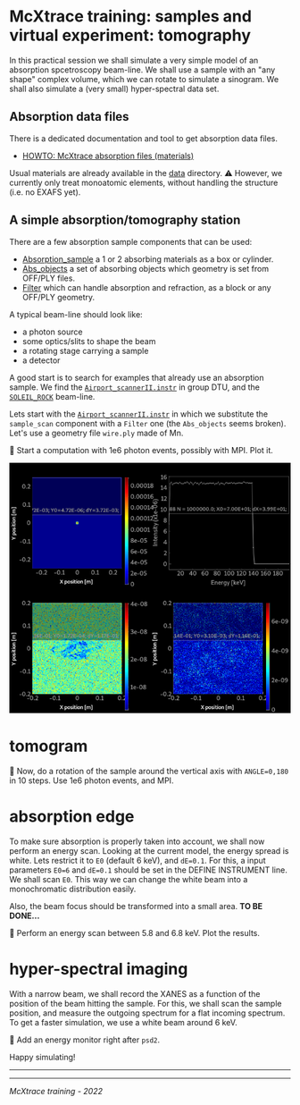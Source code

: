 # McXtrace training: samples and virtual experiment: tomography

In this practical session we shall simulate a very simple model of an absorption spcetroscopy beam-line. We shall use a sample with an "any shape" complex volume, which we can rotate to simulate a sinogram. We shall also simulate a (very small) hyper-spectral data set.

## Absorption data files
There is a dedicated documentation and tool to get absorption data files. 
- [HOWTO: McXtrace absorption files (materials)](https://github.com/McStasMcXtrace/McCode/wiki/HOWTO%3A-McXtrace-absorption-files-%28materials%29)

Usual materials are already available in the [data](http://mcxtrace.org/download/components/3.0/data/) directory.
:warning: However, we currently only treat monoatomic elements, without handling the structure (i.e. no EXAFS yet).

## A simple absorption/tomography station

There are a few absorption sample components that can be used:
- [Absorption_sample](http://www.mcxtrace.org/download/components/3.0/samples/Absorption_sample.html) a 1 or 2 absorbing materials as a box or cylinder.
- [Abs_objects](http://www.mcxtrace.org/download/components/3.0/samples/Abs_objects.html) a set of absorbing objects which geometry is set from OFF/PLY files.
- [Filter](http://www.mcxtrace.org/download/components/3.0/optics/Filter.html) which can handle absorption and refraction, as a block or any OFF/PLY geometry.

A typical beam-line should look like:
- a photon source
- some optics/slits to shape the beam
- a rotating stage carrying a sample
- a detector

A good start is to search for examples that already use an absorption sample. We find the [`Airport_scannerII.instr`](http://mcxtrace.org/download/components/3.0/examples/Airport_scannerII.html) in group DTU, and the [`SOLEIL_ROCK`](http://mcxtrace.org/download/components/3.0/examples/SOLEIL_ROCK.html) beam-line. 

Lets start with the [`Airport_scannerII.instr`](http://mcxtrace.org/download/components/3.0/examples/Airport_scannerII.html) in which we substitute the `sample_scan` component with a `Filter` one (the `Abs_objects` seems broken). Let's use a geometry file `wire.ply` made of Mn.

:runner: Start a computation with 1e6 photon events, possibly with MPI. Plot it.

<img src="images/Airport_scanner.png">

# tomogram
 
:runner: Now, do a rotation of the sample around the vertical axis with `ANGLE=0,180` in 10 steps. Use 1e6 photon events, and MPI.

# absorption edge

To make sure absorption is properly taken into account, we shall now perform an energy scan. Looking at the current model, the energy spread is white. Lets restrict it to `E0` (default 6 keV), and `dE=0.1`. For this, a input parameters `E0=6` and `dE=0.1` should be set in the DEFINE INSTRUMENT line. We shall scan `E0`. This way we can change the white beam into a monochromatic distribution easily.

Also, the beam focus should be transformed into a small area. **TO BE DONE...**

:runner: Perform an energy scan between 5.8 and 6.8 keV. Plot the results.

# hyper-spectral imaging

With a narrow beam, we shall record the XANES as a function of the position of the beam hitting the sample. For this, we shall scan the sample position, and measure the outgoing spectrum for a flat incoming spectrum. To get a faster simulation, we use a white beam around 6 keV.

:runner: Add an energy monitor right after `psd2`.

Happy simulating!

---



---
*McXtrace training - 2022*

